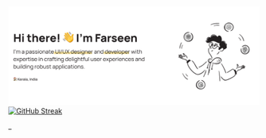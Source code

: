 <img src="./assests/banner.svg">

<div align="left">
  <a href="https://git.io/streak-stats"><img src="https://streak-stats.demolab.com?user=muhdfarseen&hide_border=true" alt="GitHub Streak" /></a>
</div>

_


